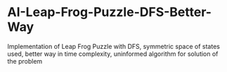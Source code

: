 # AI-Leap-Frog-Puzzle-DFS-Better-Way
Implementation of Leap Frog Puzzle with DFS, symmetric space of states used, better way in time complexity, uninformed algorithm for solution of the problem
